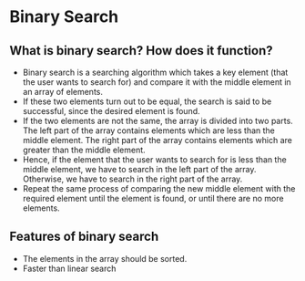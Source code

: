 # Binary Search

## What is binary search? How does it function?
- Binary search is a searching algorithm which takes a key element (that the user wants to search for) and compare it with the middle element in an array of elements. 
- If these two elements turn out to be equal, the search is said to be successful, since the desired element is found. 
- If the two elements are not the same, the array is divided into two parts. The left part of the array contains elements which are less than the middle element. The right part of the array contains elements which are greater than the middle element. 
- Hence, if the element that the user wants to search for is less than the middle element, we have to search in the left part of the array. Otherwise, we have to search in the right part of the array. 
- Repeat the same process of comparing the new middle element with the required element until the element is found, or until there are no more elements.

## Features of binary search
- The elements in the array should be sorted.
- Faster than linear search